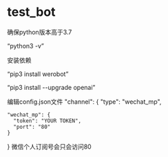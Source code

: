 # test_bot
确保python版本高于3.7

“python3 -v”

安装依赖

“pip3 install werobot”

“pip3 install --upgrade openai”


编辑config.json文件
"channel": {
    "type": "wechat_mp",
        
    "wechat_mp": {
      "token": "YOUR TOKEN",          
      "port": "80"                 
    }
}
微信个人订阅号会只会访问80

